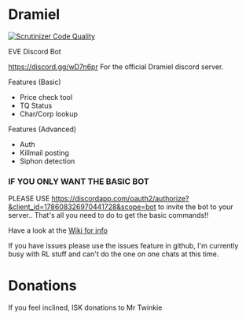 # Dramiel
[![Scrutinizer Code Quality](https://scrutinizer-ci.com/g/shibdib/Dramiel/badges/quality-score.png?b=master)](https://scrutinizer-ci.com/g/shibdib/Dramiel/?branch=master)

EVE Discord Bot

https://discord.gg/wD7n6pr For the official Dramiel discord server.

Features (Basic)
- Price check tool
- TQ Status
- Char/Corp lookup

Features (Advanced)
- Auth
- Killmail posting
- Siphon detection

### IF YOU ONLY WANT THE BASIC BOT 

PLEASE USE https://discordapp.com/oauth2/authorize?&client_id=178608326970441728&scope=bot to invite the bot to your server.. That's all you need to do to get the basic commands!!

Have a look at the [Wiki for info](https://github.com/shibdib/Dramiel/wiki)

If you have issues please use the issues feature in github, I'm currently busy with RL stuff and can't do the one on one chats at this time. 

# Donations

If you feel inclined, ISK donations to Mr Twinkie
